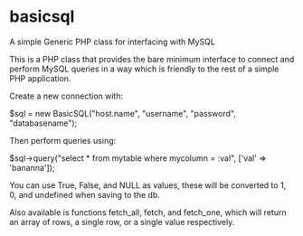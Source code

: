 # basicsql
A simple Generic PHP class for interfacing with MySQL

This is a PHP class that provides the bare minimum interface to connect and perform MySQL queries in a way which is friendly to the rest of a simple PHP application.

Create a new connection with:

$sql = new BasicSQL("host.name", "username", "password", "databasename");

Then perform queries using:

$sql->query("select * from mytable where mycolumn = :val", ['val' => 'bananna']);

You can use True, False, and NULL as values, these will be converted to 1, 0, and undefined when saving to the db.

Also available is functions fetch_all, fetch, and fetch_one, which will return an array of rows, a single row, or a single value respectively.
